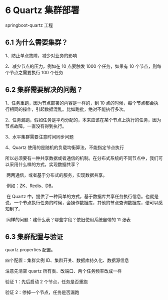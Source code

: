 # 6 Quartz 集群部署 

springboot-quartz 工程 

## 6.1 为什么需要集群？ 

1、防止单点故障，减少对业务的影响 

2、减少节点的压力，例如在 10 点要触发 1000 个任务，如果有 10 个节点，则每个节点之需要执行 100 个任务 

## 6.2 集群需要解决的问题？ 

1、任务重跑，因为节点部署的内容是一样的，到 10 点的时候，每个节点都会执行相同的操作，引起数据混乱。比如跑批，绝对不能执行多次。 

2、任务漏跑，假如任务是平均分配的，本来应该在某个节点上执行的任务，因为节点故障，一直没有得到执行。 

3、水平集群需要注意时间同步问题 

4、Quartz 使用的是随机的负载均衡算法，不能指定节点执行 



​	所以必须要有一种共享数据或者通信的机制。在分布式系统的不同节点中，我们可以采用什么样的方式，实现数据共享？ 

​	两两通信，或者基于分布式的服务，实现数据共享。 

​	例如：ZK、Redis、DB。 

​	在 Quartz 中，提供了一种简单的方式，基于数据库共享任务执行信息。也就是说，一个节点执行任务的时候，会操作数据库，其他的节点查询数据库，便可以感知到了。 

​	同样的问题：建什么表？哪些字段？依旧使用系统自带的 11 张表



## 6.3 集群配置与验证 

quartz.properties 配置。 

四个配置：集群实例 ID、集群开关、数据库持久化、数据源信息 

注意先清空 quartz 所有表、改端口、两个任务频率改成一样 

验证 1：先后启动 2 个节点，任务是否重跑 

验证 2：停掉一个节点，任务是否漏跑 